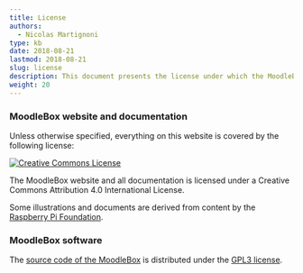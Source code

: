 ```yaml
---
title: License
authors:
  - Nicolas Martignoni
type: kb
date: 2018-08-21
lastmod: 2018-08-21
slug: license
description: This document presents the license under which the MoodleBox website and software are published.
weight: 20
---
```

### MoodleBox website and documentation

Unless otherwise specified, everything on this website is covered by the following license:

[![Creative Commons License][4]][3]

The MoodleBox website and all documentation is licensed under a Creative Commons Attribution 4.0 International License.

Some illustrations and documents are derived from content by the [Raspberry Pi Foundation][5].

### MoodleBox software

The [source code of the MoodleBox][1] is distributed under the [GPL3 license][2].

 [1]: https://github.com/moodlebox/moodlebox
 [2]: https://www.gnu.org/licenses/gpl-3.0.en.html
 [3]: https://creativecommons.org/licenses/by-nc-sa/4.0/
 [4]: https://i.creativecommons.org/l/by-sa/4.0/88x31.png
 [5]: https://www.raspberrypi.org
